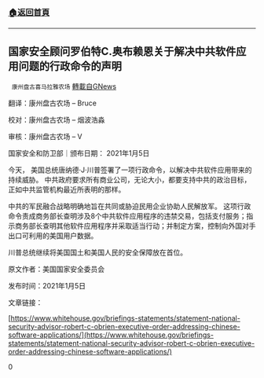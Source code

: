 ###  [:house:返回首頁](https://github.com/ourhimalayas/txt)
---

## 国家安全顾问罗伯特C.奥布赖恩关于解决中共软件应用问题的行政命令的声明
` 康州盘古喜马拉雅农场` [轉載自GNews](https://gnews.org/zh-hans/724200/)

翻译：康州盘古农场 – Bruce

校对：康州盘古农场 – 烟波浩淼

审核：康州盘古农场 – V



国家安全和防卫部｜颁布日期： 2021年1月5日

今天， 美国总统唐纳德·J·川普签署了一项行政命令，以解决中共软件应用带来的持续威胁。 中共政府要求所有商业公司，无论大小，都要支持中共的政治目标，正如中共监管机构最近所表明的那样。

中共的军民融合战略明确地旨在共同或胁迫民用企业协助人民解放军。 这项行政命令责成商务部长查明涉及8个中共软件应用程序的违禁交易，包括支付服务；指示商务部长查明其他软件应用程序并采取适当行动；并制定方案，控制向外国对手出口可利用的美国用户数据。

川普总统继续将美国国土和美国人民的安全保障放在首位。

原文作者：美国国家安全委员会

发布时间：2021年1月5日

文章链接：

[https://www.whitehouse.gov/briefings-statements/statement-national-security-advisor-robert-c-obrien-executive-order-addressing-chinese-software-applications/](https://www.whitehouse.gov/briefings-statements/statement-national-security-advisor-robert-c-obrien-executive-order-addressing-chinese-software-applications/)

0
